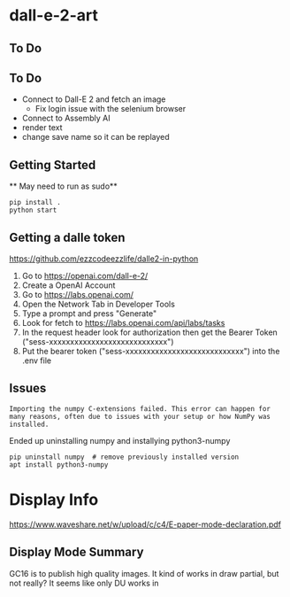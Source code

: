 # dall-e-2-art

## To Do

## To Do

- Connect to Dall-E 2 and fetch an image
    - Fix login issue with the selenium browser
- Connect to Assembly AI
- render text
- change save name so it can be replayed

## Getting Started

** May need to run as sudo**

```
pip install .
python start
```


## Getting a dalle token

https://github.com/ezzcodeezzlife/dalle2-in-python

1. Go to https://openai.com/dall-e-2/
2. Create a OpenAI Account
3. Go to https://labs.openai.com/
4. Open the Network Tab in Developer Tools
5. Type a prompt and press "Generate"
6. Look for fetch to https://labs.openai.com/api/labs/tasks
7. In the request header look for authorization then get the Bearer Token ("sess-xxxxxxxxxxxxxxxxxxxxxxxxxxxx")
8. Put the bearer token ("sess-xxxxxxxxxxxxxxxxxxxxxxxxxxxx") into the .env file


## Issues
```
Importing the numpy C-extensions failed. This error can happen for
many reasons, often due to issues with your setup or how NumPy was
installed.
```
Ended up uninstalling numpy and installying python3-numpy

```
pip uninstall numpy  # remove previously installed version
apt install python3-numpy
```


# Display Info
https://www.waveshare.net/w/upload/c/c4/E-paper-mode-declaration.pdf
## Display Mode Summary

GC16 is to publish high quality images. It kind of works in draw partial, but not really?
It seems like only DU works in 